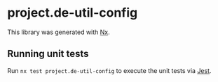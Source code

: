 # project.de-util-config

This library was generated with [Nx](https://nx.dev).

## Running unit tests

Run `nx test project.de-util-config` to execute the unit tests via [Jest](https://jestjs.io).
